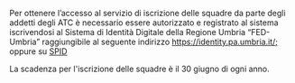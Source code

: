 
Per ottenere l’accesso al servizio di iscrizione delle squadre da parte degli addetti degli ATC è necessario essere autorizzato e registrato al sistema iscrivendosi al Sistema di Identità Digitale della Regione Umbria “FED-Umbria” raggiungibile al seguente indirizzo [https://identity.pa.umbria.it/;
](https://identity.pa.umbria.it/;) oppure su [SPID](https://login.regione.umbria.it/wayf/WayfService?entityID=https://login.regione.umbria.it/gw/metadata&return=https://login.regione.umbria.it/gw/SSOProxy&IsPassive=false&returnIDParam=PA_URL&returnIdPIDParam=IDP_URL&authorityRegistryMetadataProviderURL=null&cotId=basso&language=it&issuerID=http://applicazioni.regione.umbria.it/c/portal/samlmetadata&retrieveIPAddressFirstTry=true)

La scadenza per l'iscrizione delle squadre è il 30 giugno di ogni anno.

